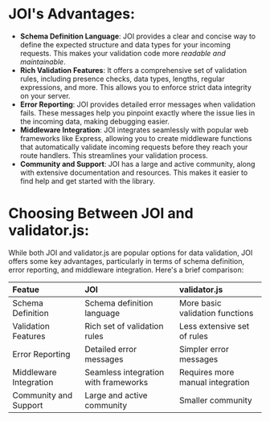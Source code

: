 # JOI's Advantages:

- __Schema Definition Language__: JOI provides a clear and concise way to define the expected structure and data types for your incoming requests. This makes your validation code more _readable and maintainable_.
- __Rich Validation Features__: It offers a comprehensive set of validation rules, including presence checks, data types, lengths, regular expressions, and more. This allows you to enforce strict data integrity on your server.
- __Error Reporting__: JOI provides detailed error messages when validation fails. These messages help you pinpoint exactly where the issue lies in the incoming data, making debugging easier.
- __Middleware Integration__: JOI integrates seamlessly with popular web frameworks like Express, allowing you to create middleware functions that automatically validate incoming requests before they reach your route handlers. This streamlines your validation process.
- __Community and Support__: JOI has a large and active community, along with extensive documentation and resources. This makes it easier to find help and get started with the library.

# Choosing Between JOI and validator.js:

While both JOI and validator.js are popular options for data validation, JOI offers some key advantages, particularly in terms of schema definition, error reporting, and middleware integration. Here's a brief comparison:



|Featue |JOI	|validator.js|
|:--------|:-------|:------------|
|Schema Definition|	Schema definition language|	More basic validation functions|
|Validation Features|	Rich set of validation rules|	Less extensive set of rules|
|Error Reporting|	Detailed error messages|	Simpler error messages|
|Middleware Integration|	Seamless integration with frameworks|	Requires more manual integration
|Community and Support|	Large and active community|	Smaller community|